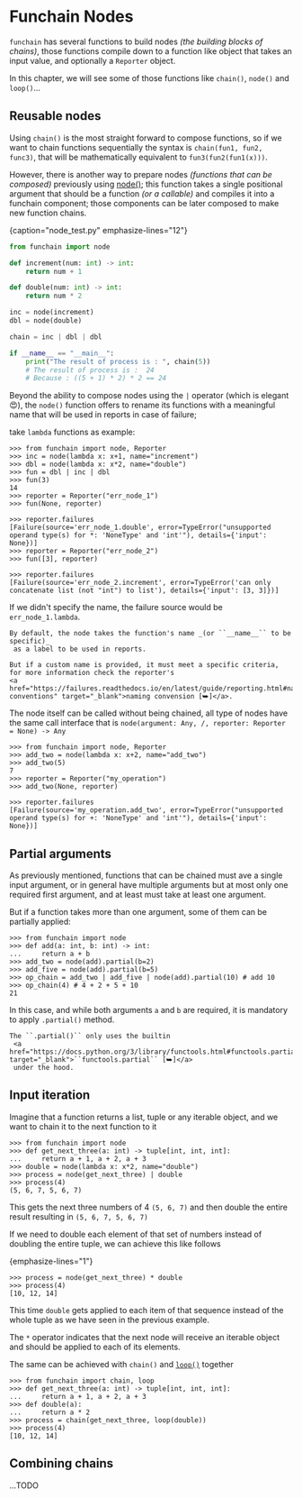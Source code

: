 # Funchain Nodes
``funchain`` has several functions to build nodes _(the building blocks of chains)_, those functions compile down
to a function like object that takes an input value, and optionally a ``Reporter`` object.

In this chapter, we will see some of those functions like ``chain()``, ``node()`` and ``loop()``...

## Reusable nodes
Using ``chain()`` is the most straight forward to compose functions, so if we want to chain functions
sequentially the syntax is ``chain(fun1, fun2, func3)``, that will be mathematically equivalent to ``fun3(fun2(fun1(x)))``.

However, there is another way to prepare nodes _(functions that can be composed)_ previously using [node()](#funchain.node);
this function takes a single positional argument that should be a function _(or a callable)_ and compiles
it into a funchain component; those components can be later composed to make new function chains.

{caption="node_test.py" emphasize-lines="12"}
````python
from funchain import node

def increment(num: int) -> int:
    return num + 1

def double(num: int) -> int:
    return num * 2

inc = node(increment)
dbl = node(double)

chain = inc | dbl | dbl

if __name__ == "__main__":
    print("The result of process is : ", chain(5))
    # The result of process is :  24
    # Because : ((5 + 1) * 2) * 2 == 24
````

Beyond the ability to compose nodes using the ``|`` operator (which is elegant 😍), 
the ``node()`` function offers to rename its functions with a meaningful name that will be used in reports in case of failure;

take ``lambda`` functions as example:

````pycon
>>> from funchain import node, Reporter
>>> inc = node(lambda x: x+1, name="increment")
>>> dbl = node(lambda x: x*2, name="double")
>>> fun = dbl | inc | dbl
>>> fun(3)
14
>>> reporter = Reporter("err_node_1")
>>> fun(None, reporter)

>>> reporter.failures
[Failure(source='err_node_1.double', error=TypeError("unsupported operand type(s) for *: 'NoneType' and 'int'"), details={'input': None})]
>>> reporter = Reporter("err_node_2")
>>> fun([3], reporter)

>>> reporter.failures
[Failure(source='err_node_2.increment', error=TypeError('can only concatenate list (not "int") to list'), details={'input': [3, 3]})] 
````
If we didn't specify the name, the failure source would be ``err_node_1.lambda``.

```{note}
By default, the node takes the function's name _(or ``__name__`` to be specific)_
 as a label to be used in reports.

But if a custom name is provided, it must meet a specific criteria, for more information check the reporter's
<a href="https://failures.readthedocs.io/en/latest/guide/reporting.html#naming-conventions" target="_blank">naming convension [⮩]</a>.
```

The node itself can be called without being chained, all type of nodes have the same
call interface that is ``node(argument: Any, /, reporter: Reporter = None) -> Any``

```pycon
>>> from funchain import node, Reporter
>>> add_two = node(lambda x: x+2, name="add_two")
>>> add_two(5)
7
>>> reporter = Reporter("my_operation")
>>> add_two(None, reporter)

>>> reporter.failures
[Failure(source='my_operation.add_two', error=TypeError("unsupported operand type(s) for +: 'NoneType' and 'int'"), details={'input': None})]
```

## Partial arguments
As previously mentioned, functions that can be chained must ave a single input argument, or in general have multiple
arguments but at most only one required first argument, and at least must take at least one argument.

But if a function takes more than one argument, some of them can be partially applied:
```pycon
>>> from funchain import node
>>> def add(a: int, b: int) -> int:
...     return a + b
>>> add_two = node(add).partial(b=2)
>>> add_five = node(add).partial(b=5)
>>> op_chain = add_two | add_five | node(add).partial(10) # add 10
>>> op_chain(4) # 4 + 2 + 5 + 10
21
```
In this case, and while both arguments `a` and `b` are required, it is mandatory to apply `.partial()` method.

```{note}
The ``.partial()`` only uses the builtin
 <a href="https://docs.python.org/3/library/functools.html#functools.partial" target="_blank">``functools.partial`` [⮩]</a>
 under the hood.
```

## Input iteration
Imagine that a function returns a list, tuple or any iterable object, and we want to chain it to the next function to it

````pycon
>>> from funchain import node
>>> def get_next_three(a: int) -> tuple[int, int, int]:
...     return a + 1, a + 2, a + 3
>>> double = node(lambda x: x*2, name="double")
>>> process = node(get_next_three) | double
>>> process(4)
(5, 6, 7, 5, 6, 7)
````
This gets the next three numbers of 4 ``(5, 6, 7)``
and then double the entire result resulting in ``(5, 6, 7, 5, 6, 7)``

If we need to double each element of that set of numbers instead of doubling the entire tuple, we can achieve this like
follows

{emphasize-lines="1"}
````pycon
>>> process = node(get_next_three) * double
>>> process(4)
[10, 12, 14]
````
This time `double` gets applied to each item of that sequence instead of the whole tuple as we have seen in the previous
example.

The `*` operator indicates that the next node will receive an iterable object
and should be applied to each of its elements.

The same can be achieved with `chain()` and [`loop()`](#funchain.loop) together

````pycon
>>> from funchain import chain, loop
>>> def get_next_three(a: int) -> tuple[int, int, int]:
...     return a + 1, a + 2, a + 3
>>> def double(a):
...     return a * 2
>>> process = chain(get_next_three, loop(double))
>>> process(4)
[10, 12, 14]
````

## Combining chains
...TODO

